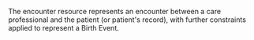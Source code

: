 The encounter resource represents an encounter between a care professional and the patient (or patient's record), with further constraints applied to represent a Birth Event.